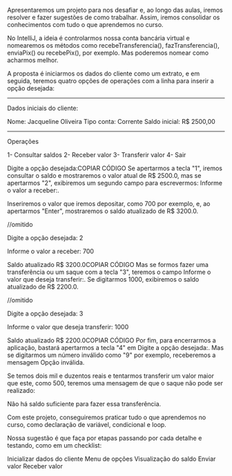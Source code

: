 Apresentaremos um projeto para nos desafiar e, ao longo das aulas, iremos resolver e fazer sugestões de como trabalhar. Assim, iremos consolidar os conhecimentos com tudo o que aprendemos no curso.

No IntelliJ, a ideia é controlarmos nossa conta bancária virtual e nomearemos os métodos como recebeTransferencia(), fazTransferencia(), enviaPix() ou recebePix(), por exemplo. Mas poderemos nomear como acharmos melhor.

A proposta é iniciarmos os dados do cliente como um extrato, e em seguida, teremos quatro opções de operações com a linha para inserir a opção desejada:

***********************
Dados iniciais do cliente:

Nome: Jacqueline Oliveira
Tipo conta: Corrente
Saldo inicial: R$ 2500,00
***********************

Operações

1- Consultar saldos
2- Receber valor
3- Transferir valor
4- Sair

Digite a opção desejada:COPIAR CÓDIGO
Se apertarmos a tecla "1", iremos consultar o saldo e mostraremos o valor atual de R$ 2500.0, mas se apertarmos "2", exibiremos um segundo campo para escrevermos: Informe o valor a receber:.

Inseriremos o valor que iremos depositar, como 700 por exemplo, e, ao apertarmos "Enter", mostraremos o saldo atualizado de R$ 3200.0.

//omitido

Digite a opção desejada:
2

Informe o valor a receber:
700

Saldo atualizado R$ 3200.0COPIAR CÓDIGO
Mas se formos fazer uma transferência ou um saque com a tecla "3", teremos o campo Informe o valor que deseja transferir:. Se digitarmos 1000, exibiremos o saldo atualizado de R$ 2200.0.

//omitido

Digite a opção desejada:
3

Informe o valor que deseja transferir:
1000

Saldo atualizado R$ 2200.0COPIAR CÓDIGO
Por fim, para encerrarmos a aplicação, bastará apertarmos a tecla "4" em Digite a opção desejada:. Mas se digitarmos um número inválido como "9" por exemplo, receberemos a mensagem Opção inválida.

Se temos dois mil e duzentos reais e tentarmos transferir um valor maior que este, como 500, teremos uma mensagem de que o saque não pode ser realizado:

Não há saldo suficiente para fazer essa transferência.

Com este projeto, conseguiremos praticar tudo o que aprendemos no curso, como declaração de variável, condicional e loop.

Nossa sugestão é que faça por etapas passando por cada detalhe e testando, como em um checklist:

Inicializar dados do cliente
Menu de opções
Visualização do saldo
Enviar valor
Receber valor
